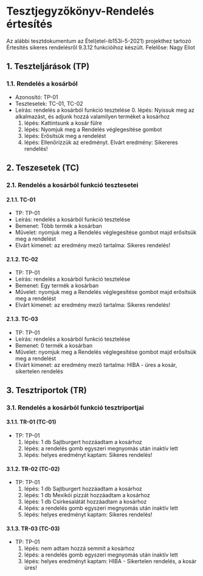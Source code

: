 # Tesztjegyzőkönyv-Rendelés értesítés

Az alábbi tesztdokumentum az Étel(etel-ib153i-5-2021) projekthez tartozó Értesítés sikeres rendelésről 9.3.12 funkcióihoz készült. Felelőse: Nagy Eliot 

## 1. Teszteljárások (TP)

### 1.1. Rendelés a kosárból 
- Azonosító: TP-01
- Tesztesetek: TC-01, TC-02
- Leírás: rendelés a kosárból funkció tesztelése
    0. lépés: Nyissuk meg az alkalmazást, és adjunk hozzá valamilyen terméket a kosárhoz
    1. lépés: Kattintsunk a kosár fülre
    2. lépés: Nyomjuk meg a Rendelés véglegesítése gombot
    3. lépés: Erősítsük meg a rendelést
    4. lépés: Ellenőrizzük az eredményt. Elvárt eredmény: Sikereres rendelés!

## 2. Teszesetek (TC)

### 2.1. Rendelés a kosárból funkció tesztesetei

#### 2.1.1. TC-01
- TP: TP-01
- Leírás: rendelés a kosárból funkció tesztelése 
- Bemenet: Több termék a kosárban
- Művelet: nyomjuk meg a Rendelés véglegesítése gombot majd erősítsük meg a rendelést
- Elvárt kimenet: az eredmény mező tartalma: Sikeres rendelés!

#### 2.1.2. TC-02
- TP: TP-01
- Leírás: rendelés a kosárból funkció tesztelése 
- Bemenet: Egy termék a kosárban
- Művelet: nyomjuk meg a Rendelés véglegesítése gombot majd erősítsük meg a rendelést
- Elvárt kimenet: az eredmény mező tartalma: Sikeres rendelés!

#### 2.1.3. TC-03
- TP: TP-01
- Leírás: rendelés a kosárból funkció tesztelése 
- Bemenet: 0 termék a kosárban
- Művelet: nyomjuk meg a Rendelés véglegesítése gombot majd erősítsük meg a rendelést
- Elvárt kimenet: az eredmény mező tartalma: HIBA - üres a kosár, sikertelen rendelés


## 3. Tesztriportok (TR)

### 3.1. Rendelés a kosárból funkció tesztriportjai

#### 3.1.1. TR-01 (TC-01)
- TP: TP-01
    1. lépés: 1 db Sajtburgert hozzáadtam a kosárhoz
    2. lépés: a rendelés gomb egyszeri megnyomás után inaktív lett
    3. lépés: helyes eredményt kaptam: Sikeres rendelés!
    

#### 3.1.2. TR-02 (TC-02)
- TP: TP-01
    1. lépés: 1 db Sajtburgert hozzáadtam a kosárhoz
    2. lépés: 1 db Mexikói pizzát hozzáadtam a kosárhoz
    3. lépés: 1 db Csirkesalátát hozzáadtam a kosárhoz
    2. lépés: a rendelés gomb egyszeri megnyomás után inaktív lett
    3. lépés: helyes eredményt kaptam: Sikeres rendelés!

#### 3.1.3. TR-03 (TC-03)
- TP: TP-01
    1. lépés: nem adtam hozzá semmit a kosárhoz
    2. lépés: a rendelés gomb egyszeri megnyomás után inaktív lett
    3. lépés: helyes eredményt kaptam: HIBA - Sikertelen rendelés, a kosár üres!


    
